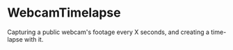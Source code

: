 # WebcamTimelapse
Capturing a public webcam's footage every X seconds, and creating a time-lapse with it.
